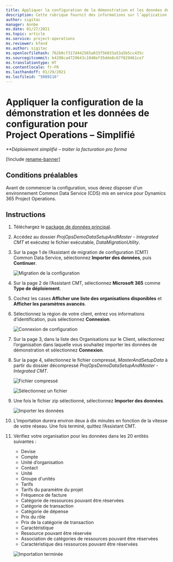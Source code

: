```yaml
---
title: Appliquer la configuration de la démonstration et les données de configuration – Simplifié
description: Cette rubrique fournit des informations sur l’application de la configuration de démonstration et des données de configuration dans Project Operations.
author: sigitac
manager: Annbe
ms.date: 01/27/2021
ms.topic: article
ms.service: project-operations
ms.reviewer: kfend
ms.author: sigitac
ms.openlocfilehash: 762b0cf317d442565a033f56033a53a5b5cc435c
ms.sourcegitcommit: b4298ca4729643c1040ef35dde8c67f829461ce7
ms.translationtype: HT
ms.contentlocale: fr-FR
ms.lasthandoff: 01/29/2021
ms.locfileid: "5089116"
---
```

# <a name="apply-demo-setup-and-configuration-data-for-project-operations---lite"></a>Appliquer la configuration de la démonstration et les données de configuration pour Project Operations – Simplifié 

_**Déploiement simplifié – traiter la facturation pro forma_

[!include [rename-banner](~/includes/cc-data-platform-banner.md)]

## <a name="prerequisites"></a>Conditions préalables

Avant de commencer la configuration, vous devez disposer d'un environnement Common Data Service (CDS) mis en service pour Dynamics 365 Project Operations.


## <a name="instructions"></a>Instructions

1. Téléchargez le [package de données principal](https://download.microsoft.com/download/3/4/1/341bf279-a64f-4baa-af31-ce624859b518/ProjOpsSampleSetupData%20-%20CE%20only%20CMT.zip). 
2. Accédez au dossier *ProjOpsDemoDataSetupAndMaster - Integrated CMT* et exécutez le fichier exécutable, *DataMigrationUtility*.
3. Sur la page 1 de l’Assistant de migration de configuration (CMT) Common Data Service, sélectionnez **Importer des données**, puis **Continuer**.

    ![Migration de la configuration](./media/1ConfigurationMigration.png)

4. Sur la page 2 de l’Assistant CMT, sélectionnez **Microsoft 365** comme **Type de déploiement**.
5. Cochez les cases **Afficher une liste des organisations disponibles** et **Afficher les paramètres avancés**.
6. Sélectionnez la région de votre client, entrez vos informations d’identification, puis sélectionnez **Connexion**.

   ![Connexion de configuration](./media/2ConfigurationSignin.png)

7. Sur la page 3, dans la liste des Organisations sur le Client, sélectionnez l’organisation dans laquelle vous souhaitez importer les données de démonstration et sélectionnez **Connexion**.
8. Sur la page 4, sélectionnez le fichier compressé, *MasterAndSetupData* à partir du dossier décompressé *ProjOpsDemoDataSetupAndMaster - Integrated CMT*.

   ![Fichier compressé](./media/3ZipFile.png)

   ![Sélectionnez un fichier](./media/4SelectAFile.png)

9. Une fois le fichier zip sélectionné, sélectionnez **Importer des données**.

   ![Importer les données](./media/5ImportData.png)

10. L’importation durera environ deux à dix minutes en fonction de la vitesse de votre réseau. Une fois terminé, quittez l’Assistant CMT. 
11. Vérifiez votre organisation pour les données dans les 20 entités suivantes :

    -   Devise
    -   Compte
    -   Unité d’organisation
    -   Contact
    -   Unité
    -   Groupe d'unités
    -   Tarifs
    -   Tarifs du paramètre du projet 
    -   Fréquence de facture
    -   Catégorie de ressources pouvant être réservées
    -   Catégorie de transaction
    -   Catégorie de dépense
    -   Prix du rôle
    -   Prix de la catégorie de transaction
    -   Caractéristique
    -   Ressource pouvant être réservée
    -   Association de catégories de ressources pouvant être réservées
    -   Caractéristique des ressources pouvant être réservées

    ![Importation terminée](./media/6CompleteImport.png)
